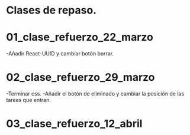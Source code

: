 # Clases de repaso.

# 01_clase_refuerzo_22_marzo
  -Añadir React-UUID y cambiar botón borrar.
# 02_clase_refuerzo_29_marzo
  -Terminar css.
  -Añadir el botón de eliminado y cambiar la posición de las tareas que entran.
# 03_clase_refuerzo_12_abril
